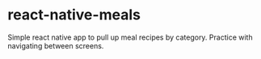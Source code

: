 # react-native-meals
Simple react native app to pull up meal recipes by category. Practice with navigating between screens.
